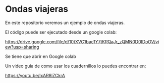 # Ondas viajeras
En este repositorio veremos un ejemplo de ondas viajeras.  

El código puede ser ejecutado desde un google colab:  

https://drive.google.com/file/d/10tXVC1bac1Y7tKRQaJr_zQMN0D0IDoOV/view?usp=sharing  

Se tiene que abrir en Google colab  

Un video guía de como usar los cuadernillos lo puedes encontrar en:  

https://youtu.be/IxAR8lZCkrA
